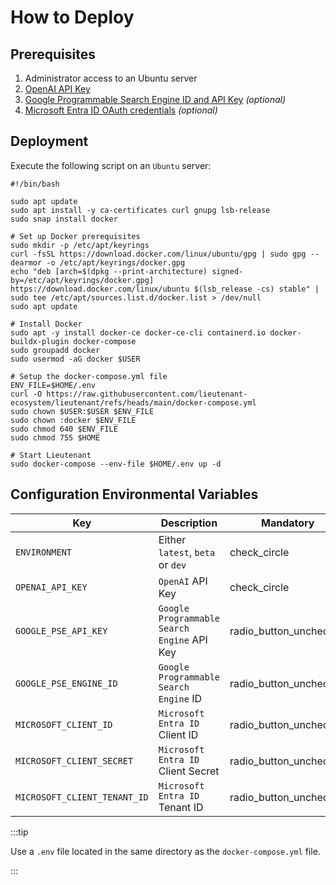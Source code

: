 # How to Deploy

## Prerequisites

1. Administrator access to an Ubuntu server
2. [OpenAI API Key](https://platform.openai.com/)
3. [Google Programmable Search Engine ID and API Key](https://developers.google.com/custom-search/v1/introduction#identify_your_application_to_google_with_api_key)
   _(optional)_
4. [Microsoft Entra ID OAuth credentials](https://learn.microsoft.com/en-us/power-apps/developer/data-platform/walkthrough-register-app-azure-active-directory#create-the-app-registration)
   _(optional)_

## Deployment

Execute the following script on an `Ubuntu` server:

```shell
#!/bin/bash

sudo apt update
sudo apt install -y ca-certificates curl gnupg lsb-release
sudo snap install docker

# Set up Docker prerequisites
sudo mkdir -p /etc/apt/keyrings
curl -fsSL https://download.docker.com/linux/ubuntu/gpg | sudo gpg --dearmor -o /etc/apt/keyrings/docker.gpg
echo "deb [arch=$(dpkg --print-architecture) signed-by=/etc/apt/keyrings/docker.gpg] https://download.docker.com/linux/ubuntu $(lsb_release -cs) stable" | sudo tee /etc/apt/sources.list.d/docker.list > /dev/null
sudo apt update

# Install Docker
sudo apt -y install docker-ce docker-ce-cli containerd.io docker-buildx-plugin docker-compose
sudo groupadd docker
sudo usermod -aG docker $USER

# Setup the docker-compose.yml file
ENV_FILE=$HOME/.env
curl -O https://raw.githubusercontent.com/lieutenant-ecosystem/lieutenant/refs/heads/main/docker-compose.yml
sudo chown $USER:$USER $ENV_FILE
sudo chown :docker $ENV_FILE
sudo chmod 640 $ENV_FILE
sudo chmod 755 $HOME

# Start Lieutenant
sudo docker-compose --env-file $HOME/.env up -d
```

## Configuration Environmental Variables

| Key                          | Description                                 | Mandatory                                                             |
|------------------------------|---------------------------------------------|-----------------------------------------------------------------------|
| `ENVIRONMENT`                | Either `latest`, `beta` or `dev`            | <span class="material-symbols-outlined">check_circle</span>           |
| `OPENAI_API_KEY`             | `OpenAI` API Key                            | <span class="material-symbols-outlined">check_circle</span>           |
| `GOOGLE_PSE_API_KEY`         | `Google Programmable Search Engine` API Key | <span class="material-symbols-outlined">radio_button_unchecked</span> |
| `GOOGLE_PSE_ENGINE_ID`       | `Google Programmable Search Engine` ID      | <span class="material-symbols-outlined">radio_button_unchecked</span> |
| `MICROSOFT_CLIENT_ID`        | `Microsoft Entra ID` Client ID              | <span class="material-symbols-outlined">radio_button_unchecked</span> |
| `MICROSOFT_CLIENT_SECRET`    | `Microsoft Entra ID` Client Secret          | <span class="material-symbols-outlined">radio_button_unchecked</span> |
| `MICROSOFT_CLIENT_TENANT_ID` | `Microsoft Entra ID` Tenant ID              | <span class="material-symbols-outlined">radio_button_unchecked</span> |

:::tip

Use a `.env` file located in the same directory as the `docker-compose.yml` file.

:::

<link rel="stylesheet" href="https://fonts.googleapis.com/css2?family=Material+Symbols+Outlined:opsz,wght,FILL,GRAD@20,300,0,0" />